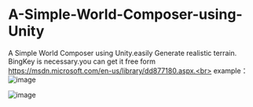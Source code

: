 # A-Simple-World-Composer-using-Unity
A Simple World Composer using Unity.easily Generate realistic terrain. 
BingKey is necessary.you can get it free form https://msdn.microsoft.com/en-us/library/dd877180.aspx.<br>
example：<br>
![image](https://github.com/zjwzjw369/A-Simple-World-Composer-using-Unity/raw/master/The%20Alps.png)

![image](https://github.com/zjwzjw369/A-Simple-World-Composer-using-Unity/raw/master/The%20Himalayas.png)
